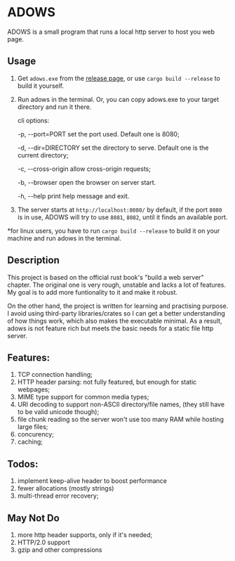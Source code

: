 # ADOWS

ADOWS is a small program that runs a local http server to host you web page.

## Usage

1. Get `adows.exe` from the [release page](https://github.com/Insopitus/ADOWS/releases), or use `cargo build --release` to build it yourself.

2. Run adows in the terminal. Or, you can copy adows.exe to your target directory and run it there.

    cli options: 

    -p, --port=PORT     set the port used. Default one is 8080;

    -d, --dir=DIRECTORY set the directory to serve. Default one is the current directory;

    -c, --cross-origin  allow cross-origin requests;

    -b, --browser       open the browser on server start.

    -h, --help          print help message and exit.

3. The server starts at `http://localhost:8080/` by default, if the port `8080` is in use, ADOWS will try to use `8081`, `8082`, until it finds an available port.

*for linux users, you have to run `cargo build --release` to build it on your machine and run adows in the terminal.

## Description

This project is based on the official rust book's "build a web server" chapter. The original one is very rough, unstable and lacks a lot of features. My goal is to add more funtionality to it and make it robust. 

On the other hand, the project is written for learning and practising purpose. I avoid using third-party libraries/crates so I can get a better understanding of how things work, which also makes the executable minimal. As a result, adows is not feature rich but meets the basic needs for a static file http server.

## Features:
1. TCP connection handling;
1. HTTP header parsing: not fully featured, but enough for static webpages;
1. MIME type support for common media types;
1. URI decoding to support non-ASCII directory/file names, (they still have to be valid unicode though);
1. file chunk reading so the server won't use too many RAM while hosting large files;
1. concurency;
1. caching;

## Todos:
1. implement keep-alive header to boost performance
1. fewer allocations (mostly strings)
3. multi-thread error recovery;

## May Not Do
1. more http header supports, only if it's needed;
8. HTTP/2.0 support
9. gzip and other compressions
